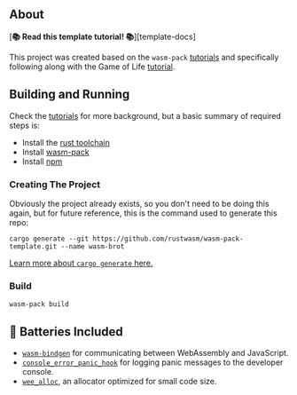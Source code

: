 ## About

[**📚 Read this template tutorial! 📚**][template-docs]

This project was created based on the `wasm-pack` [tutorials][tutorials] and specifically following along with the Game of Life [tutorial][gol-tutorial].

[tutorials]: https://rustwasm.github.io/docs/wasm-pack/tutorials/index.html
[gol-tutorial]: https://rustwasm.github.io/book/game-of-life/introduction.html

## Building and Running


Check the [tutorials][tutorials] for more background, but a basic summary of required steps is:


* Install the [rust toolchain][rust-install]
* Install [wasm-pack][wasm-pack]
* Install [npm][npm]

[rust-install]: https://www.rust-lang.org/tools/install
[wasm-pack]: https://rustwasm.github.io/wasm-pack/installer/
[npm]: https://www.npmjs.com/get-npm

### Creating The Project

Obviously the project already exists, so you don't need to be doing this again, but for future reference, this is the command used to generate this repo:

```
cargo generate --git https://github.com/rustwasm/wasm-pack-template.git --name wasm-brot
```

[Learn more about `cargo generate` here.](https://github.com/ashleygwilliams/cargo-generate)

### Build

```
wasm-pack build
```

## 🔋 Batteries Included

* [`wasm-bindgen`](https://github.com/rustwasm/wasm-bindgen) for communicating
  between WebAssembly and JavaScript.
* [`console_error_panic_hook`](https://github.com/rustwasm/console_error_panic_hook)
  for logging panic messages to the developer console.
* [`wee_alloc`](https://github.com/rustwasm/wee_alloc), an allocator optimized
  for small code size.
